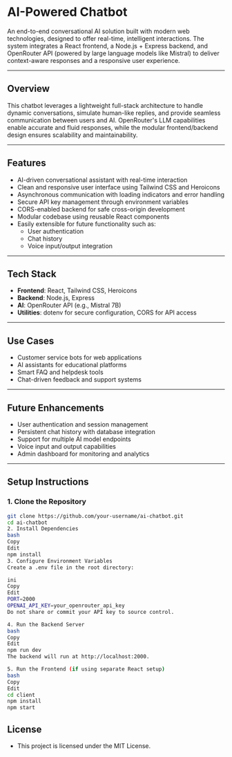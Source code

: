 # AI-Powered Chatbot

An end-to-end conversational AI solution built with modern web technologies, designed to offer real-time, intelligent interactions. The system integrates a React frontend, a Node.js + Express backend, and OpenRouter API (powered by large language models like Mistral) to deliver context-aware responses and a responsive user experience.

---

## Overview

This chatbot leverages a lightweight full-stack architecture to handle dynamic conversations, simulate human-like replies, and provide seamless communication between users and AI. OpenRouter's LLM capabilities enable accurate and fluid responses, while the modular frontend/backend design ensures scalability and maintainability.

---

## Features

- AI-driven conversational assistant with real-time interaction  
- Clean and responsive user interface using Tailwind CSS and Heroicons  
- Asynchronous communication with loading indicators and error handling  
- Secure API key management through environment variables  
- CORS-enabled backend for safe cross-origin development  
- Modular codebase using reusable React components  
- Easily extensible for future functionality such as:
  - User authentication  
  - Chat history  
  - Voice input/output integration

---

## Tech Stack

- **Frontend**: React, Tailwind CSS, Heroicons  
- **Backend**: Node.js, Express  
- **AI**: OpenRouter API (e.g., Mistral 7B)  
- **Utilities**: dotenv for secure configuration, CORS for API access

---

## Use Cases

- Customer service bots for web applications  
- AI assistants for educational platforms  
- Smart FAQ and helpdesk tools  
- Chat-driven feedback and support systems

---

## Future Enhancements

- User authentication and session management  
- Persistent chat history with database integration  
- Support for multiple AI model endpoints  
- Voice input and output capabilities  
- Admin dashboard for monitoring and analytics

---

## Setup Instructions

### 1. Clone the Repository

```bash
git clone https://github.com/your-username/ai-chatbot.git
cd ai-chatbot
2. Install Dependencies
bash
Copy
Edit
npm install
3. Configure Environment Variables
Create a .env file in the root directory:

ini
Copy
Edit
PORT=2000
OPENAI_API_KEY=your_openrouter_api_key
Do not share or commit your API key to source control.

4. Run the Backend Server
bash
Copy
Edit
npm run dev
The backend will run at http://localhost:2000.

5. Run the Frontend (if using separate React setup)
bash
Copy
Edit
cd client
npm install
npm start
```
## License
- This project is licensed under the MIT License.
